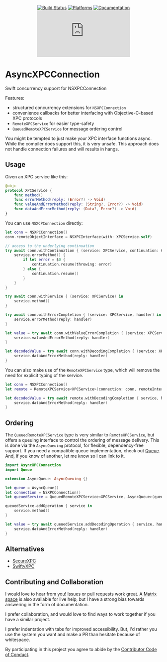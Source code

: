 <div align="center">

[![Build Status][build status badge]][build status]
[![Platforms][platforms badge]][platforms]
[![Documentation][documentation badge]][documentation]
[![Matrix][matrix badge]][matrix]

</div>

# AsyncXPCConnection

Swift concurrency support for NSXPCConnection

Features:
- structured concurrency extensions for `NSXPCConnection`
- convenience callbacks for better interfacing with Objective-C-based XPC protocols
- `RemoteXPCService` for easier type-safety
- `QueuedRemoteXPCService` for message ordering control

You might be tempted to just make your XPC interface functions async. While the compiler does support this, it is very unsafe. This approach does not handle connection failures and will results in hangs.

## Usage

Given an XPC service like this:

```swift
@objc
protocol XPCService {
    func method()
    func errorMethod(reply: (Error?) -> Void)
    func valueAndErrorMethod(reply: (String?, Error?) -> Void)
    func dataAndErrorMethod(reply: (Data?, Error?) -> Void)
}
```

You can use `NSXCPConnection` directly:

```swift
let conn = NSXPCConnection()
conn.remoteObjectInterface = NSXPCInterface(with: XPCService.self)

// access to the underlying continuation
try await conn.withContinuation { (service: XPCService, continuation: CheckedContinuation<Void, Error>) in
    service.errorMethod() {
        if let error = $0 {
            continuation.resume(throwing: error)
        } else {
            continuation.resume()
        }
    }
}

try await conn.withService { (service: XPCService) in
    service.method()
}

try await conn.withErrorCompletion { (service: XPCService, handler) in
	service.errorMethod(reply: handler)
}

let value = try await conn.withValueErrorCompletion { (service: XPCService, handler) in
    service.valueAndErrorMethod(reply: handler)
}

let decodedValue = try await conn.withDecodingCompletion { (service: XPCService, handler) in
    service.dataAndErrorMethod(reply: handler)
}
```

You can also make use of the `RemoteXPCService` type, which will remove the need for explicit typing of the service.

```swift
let conn = NSXPCConnection()
let remote = RemoteXPCService<XPCService>(connection: conn, remoteInterface: XPCService.self)

let decodedValue = try await remote.withDecodingCompletion { service, handler in
    service.dataAndErrorMethod(reply: handler)
}
```

## Ordering

The `QueuedRemoteXPCService` type is very similar to `RemoteXPCService`, but offers a queuing interface to control the ordering of message delivery. This is done via the `AsyncQueuing` protocol, for flexible, dependency-free support. If you need a compatible queue implementation, check out [Queue][queue]. And, if you know of another, let me know so I can link to it.

```swift
import AsyncXPCConnection
import Queue

extension AsyncQueue: AsyncQueuing {}

let queue = AsyncQueue()
let connection = NSXPCConnection()
let queuedService = QueuedRemoteXPCService<XPCService, AsyncQueue>(queue: queue, provider: { connection })

queuedService.addOperation { service in
    service.method()
}

let value = try await queuedService.addDecodingOperation { service, handler in
    service.dataAndErrorMethod(reply: handler)
}
```

## Alternatives

- [SecureXPC](https://github.com/trilemma-dev/SecureXPC)
- [SwiftyXPC](https://github.com/CharlesJS/SwiftyXPC)

## Contributing and Collaboration

I would love to hear from you! Issues or pull requests work great. A [Matrix space][matrix] is also available for live help, but I have a strong bias towards answering in the form of documentation.

I prefer collaboration, and would love to find ways to work together if you have a similar project.

I prefer indentation with tabs for improved accessibility. But, I'd rather you use the system you want and make a PR than hesitate because of whitespace.

By participating in this project you agree to abide by the [Contributor Code of Conduct](CODE_OF_CONDUCT.md).

[build status]: https://github.com/ChimeHQ/AsyncXPCConnection/actions
[build status badge]: https://github.com/ChimeHQ/AsyncXPCConnection/workflows/CI/badge.svg
[platforms]: https://swiftpackageindex.com/ChimeHQ/AsyncXPCConnection
[platforms badge]: https://img.shields.io/endpoint?url=https%3A%2F%2Fswiftpackageindex.com%2Fapi%2Fpackages%2FChimeHQ%2FAsyncXPCConnection%2Fbadge%3Ftype%3Dplatforms
[documentation]: https://swiftpackageindex.com/ChimeHQ/AsyncXPCConnection/main/documentation
[documentation badge]: https://img.shields.io/badge/Documentation-DocC-blue
[matrix]: https://matrix.to/#/%23chimehq%3Amatrix.org
[matrix badge]: https://img.shields.io/matrix/chimehq%3Amatrix.org?label=Matrix
[queue]: https://github.com/mattmassicotte/Queue
